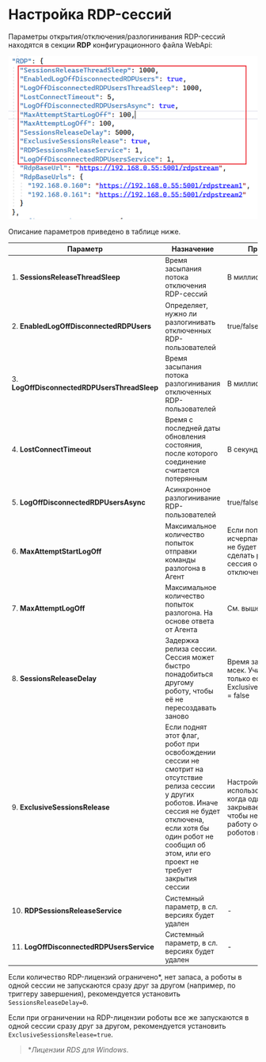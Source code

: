 # Настройка RDP-сессий

Параметры открытия/отключения/разлогинивания RDP-сессий находятся в секции **RDP** конфигурационного файла WebApi:

![](<../../.gitbook/assets/parameters-rdp-sessions-in-config.png>)

Описание параметров приведено в таблице ниже.

| Параметр                              | Назначение	                  | Примечание    |
| ------------------------------------- | ----------------------------- | ------------- |
| 1.	**SessionsReleaseThreadSleep**    |	Время засыпания потока отключения RDP-сессий	| В миллисекундах |
|	2. **EnabledLogOffDisconnectedRDPUsers** | Определяет, нужно ли разлогинивать отключенных RDP-пользователей	| true/false |
|	3. **LogOffDisconnectedRDPUsersThreadSleep**	| Время засыпания потока разлогинивания отключенных RDP-пользователей | В миллисекундах |
|	4. **LostConnectTimeout**	            | Время с последней даты обновления состояния, после которого соединение считается потерянным |	В секундах |
|	5. **LogOffDisconnectedRDPUsersAsync**	| Асинхронное разлогинивание RDP-пользователей | true/false |
|	6. **MaxAttemptStartLogOff**	          | Максимальное количество попыток отправки команды разлогона в Агент | Если попытки исчерпаны, Оркестратор не будет пытаться сделать разлогон. RDP-сессия останется отключенной
|	7. **MaxAttemptLogOff**               | Максимальное количество попыток разлогона. На основе ответа от Агента	| См. выше
|	8. **SessionsReleaseDelay**	          | Задержка релиза сессии. Сессия может быстро понадобиться другому роботу, чтобы её не пересоздавать заново | Время задержки - в мсек. Учитывается, только если ExclusiveSessionsRelease = false |
|	9. **ExclusiveSessionsRelease**	      | Если поднят этот флаг, робот при освобождении сессии не смотрит на отсутствие релиза сессии у других роботов. Иначе сессия не будет отключена, если хотя бы один робот не сообщил об этом, или его проект не требует закрытия сессии	| Настройка должна использоваться, только когда один робот закрывает сессию, чтобы не нарушать работу остальных роботов в этой сессии |
| 10.	**RDPSessionsReleaseService**    |	Системный параметр, в сл. версиях будет удален	| - |
| 11.	**LogOffDisconnectedRDPUsersService** |	Системный параметр, в сл. версиях будет удален | -|


Если количество RDP-лицензий ограничено*, нет запаса, а роботы в одной сессии не запускаются сразу друг за другом (например, по триггеру завершения), рекомендуется установить `SessionsReleaseDelay=0`.

Если при ограничении на RDP-лицензии роботы все же запускаются в одной сессии сразу друг за другом, рекомендуется установить `ExclusiveSessionsRelease=true`.

> \**Лицензии RDS для Windows*.

